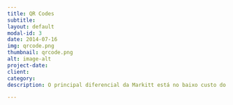 ```yaml
---
title: QR Codes
subtitle:
layout: default
modal-id: 3
date: 2014-07-16
img: qrcode.png
thumbnail: qrcode.png
alt: image-alt
project-date:
client:
category: 
description: O principal diferencial da Markitt está no baixo custo do seu produto, isso se deve ao uso dos Qr Codes. Esta tecnologia vem ganhando espaço no mercado e tem aplicações diversas, uma delas é o controle de estoque. A nossa empresa trabalha para que os armazéns de café possam ter acesso a este recurso e possam assim, agregar ainda mais valor ao seu produto.

---
```

